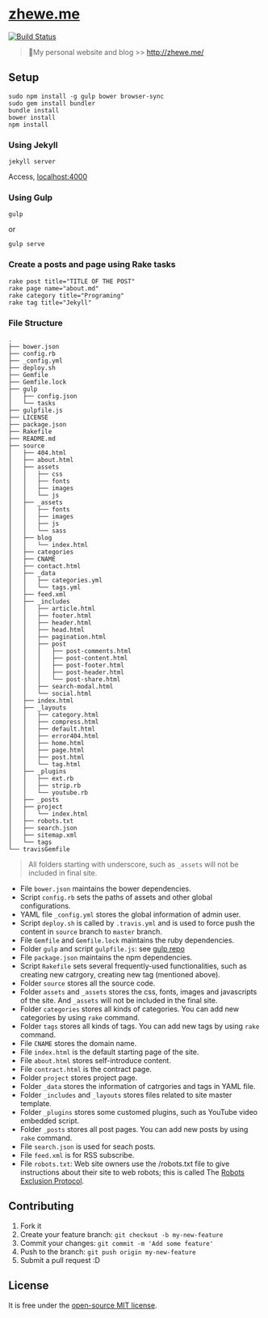 # [zhewe.me](http://zhewe.me/) #

[![Build Status](https://travis-ci.org/Winbobob/winbobob.github.io.svg?branch=source)](https://travis-ci.org/Winbobob/winbobob.github.io)

> :gem:My personal website and blog >> http://zhewe.me/


## Setup

```
sudo npm install -g gulp bower browser-sync
sudo gem install bundler
bundle install
bower install
npm install
```

### Using Jekyll

```
jekyll server
```

Access, [localhost:4000](http://localhost:4000/)


### Using Gulp

```
gulp
```
or

```
gulp serve
```


### Create a posts and page using Rake tasks

```
rake post title="TITLE OF THE POST"
rake page name="about.md"
rake category title="Programing"
rake tag title="Jekyll"
```

### File Structure

```
.
├── bower.json
├── config.rb
├── _config.yml
├── deploy.sh
├── Gemfile
├── Gemfile.lock
├── gulp
│   ├── config.json
│   └── tasks
├── gulpfile.js
├── LICENSE
├── package.json
├── Rakefile
├── README.md
├── source
│   ├── 404.html
│   ├── about.html
│   ├── assets
│   │   ├── css
│   │   ├── fonts
│   │   ├── images
│   │   └── js
│   ├── _assets
│   │   ├── fonts
│   │   ├── images
│   │   ├── js
│   │   └── sass
│   ├── blog
│   │   └── index.html
│   ├── categories
│   ├── CNAME
│   ├── contact.html
│   ├── _data
│   │   ├── categories.yml
│   │   └── tags.yml
│   ├── feed.xml
│   ├── _includes
│   │   ├── article.html
│   │   ├── footer.html
│   │   ├── header.html
│   │   ├── head.html
│   │   ├── pagination.html
│   │   ├── post
│   │   │   ├── post-comments.html
│   │   │   ├── post-content.html
│   │   │   ├── post-footer.html
│   │   │   ├── post-header.html
│   │   │   └── post-share.html
│   │   ├── search-modal.html
│   │   └── social.html
│   ├── index.html
│   ├── _layouts
│   │   ├── category.html
│   │   ├── compress.html
│   │   ├── default.html
│   │   ├── error404.html
│   │   ├── home.html
│   │   ├── page.html
│   │   ├── post.html
│   │   └── tag.html
│   ├── _plugins
│   │   ├── ext.rb
│   │   ├── strip.rb
│   │   └── youtube.rb
│   ├── _posts
│   ├── project
│   │   └── index.html
│   ├── robots.txt
│   ├── search.json
│   ├── sitemap.xml
│   └── tags
└── travisGemfile
```
> All folders starting with underscore, such as `_assets` will not be included in final site.
 - File `bower.json` maintains the bower dependencies.
 - Script `config.rb` sets the paths of assets and other global configurations.
 - YAML file `_config.yml` stores the global information of admin user.
 - Script `deploy.sh` is called by `.travis.yml` and is used to force push the content in `source` branch to `master` branch.
 - File `Gemfile` and `Gemfile.lock` maintains the ruby dependencies.
 - Folder `gulp` and script `gulpfile.js`: see [gulp repo](https://github.com/gulpjs/gulp)
 - File `package.json` maintains the npm dependencies.
 - Script `Rakefile` sets several frequently-used functionalities, such as creating new catrgory, creating new tag (mentioned above).
 - Folder `source` stores all the source code.
  - Folder `assets` and `_assets` stores the css, fonts, images and javascripts of the site. And `_assets` will not be included in the final site.
  - Folder `categories` stores all kinds of categories. You can add new categories by using `rake` command.
  - Folder `tags` stores all kinds of tags. You can add new tags by using `rake` command.
  - File `CNAME` stores the domain name.
  - File `index.html` is the default starting page of the site.
  - File `about.html` stores self-introduce content.
  - File `contract.html` is the contract page.
  - Folder `project` stores project page.
  - Folder `_data` stores the information of catrgories and tags in YAML file.
  - Folder `_includes` and `_layouts` stores files related to site master template.
  - Folder `_plugins` stores some customed plugins, such as YouTube video embedded script.
  - Folder `_posts` stores all post pages.  You can add new posts by using `rake` command.
  - File `search.json` is used for seach posts.
  - File `feed.xml` is for RSS subscribe.
  - File `robots.txt`: Web site owners use the /robots.txt file to give instructions about their site to web robots; this is called The [Robots Exclusion Protocol](http://www.robotstxt.org/robotstxt.html).

## Contributing

1. Fork it
2. Create your feature branch: `git checkout -b my-new-feature`
3. Commit your changes: `git commit -m 'Add some feature'`
4. Push to the branch: `git push origin my-new-feature`
5. Submit a pull request :D

## License

It is free under the [open-source MIT license](/LICENSE).
